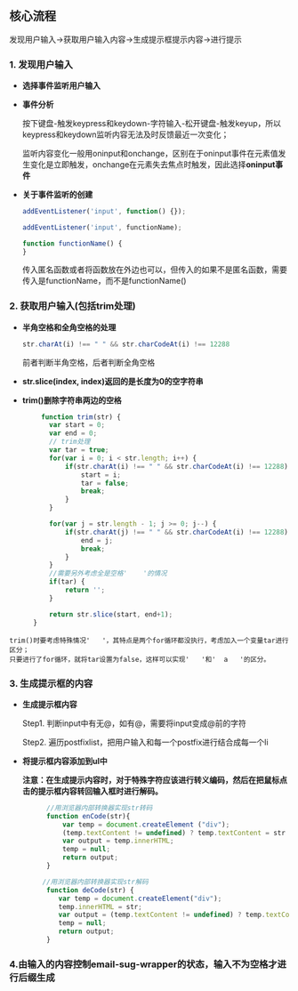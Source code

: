 # 

## 核心流程

发现用户输入->获取用户输入内容->生成提示框提示内容->进行提示

### 1. 发现用户输入

- **选择事件监听用户输入**

- **事件分析**  

  按下键盘-触发keypress和keydown-字符输入-松开键盘-触发keyup，所以keypress和keydown监听内容无法及时反馈最近一次变化；  

  监听内容变化一般用oninput和onchange，区别在于oninput事件在元素值发生变化是立即触发，onchange在元素失去焦点时触发，因此选择**oninput事件**

- **关于事件监听的创建**

  ``` Javascript
  addEventListener('input', function() {});
   ```
   
  ``` Javascript
  addEventListener('input', functionName);
  
  function functionName() {
  }
   ```
  传入匿名函数或者将函数放在外边也可以，但传入的如果不是匿名函数，需要传入是functionName，而不是functionName()
  
### 2. 获取用户输入(包括trim处理)

- **半角空格和全角空格的处理**

  ``` Javascript
  str.charAt(i) !== " " && str.charCodeAt(i) !== 12288
  ```
  
  前者判断半角空格，后者判断全角空格
  
 - **str.slice(index, index)返回的是长度为0的空字符串**
 
 - **trim()删除字符串两边的空格**
 
  ``` Javascript
          function trim(str) {
            var start = 0;
            var end = 0;
            // trim处理
            var tar = true;
            for(var i = 0; i < str.length; i++) {
                if(str.charAt(i) !== " " && str.charCodeAt(i) !== 12288) {
                    start = i;
                    tar = false;
                    break;
                }
            }

            for(var j = str.length - 1; j >= 0; j--) {
                if(str.charAt(j) !== " " && str.charCodeAt(i) !== 12288) {
                    end = j;
                    break;
                }
            }
            //需要另外考虑全是空格'    '的情况
            if(tar) {
                return '';
            }

            return str.slice(start, end+1);
        }  
  ```
  
    trim()时要考虑特殊情况'   '，其特点是两个for循环都没执行，考虑加入一个变量tar进行区分；
    只要进行了for循环，就将tar设置为false，这样可以实现'   '和'  a   '的区分。
    
### 3. 生成提示框的内容

- **生成提示框内容**
  
  Step1. 判断input中有无@，如有@，需要将input变成@前的字符
  
  Step2. 遍历postfixlist，把用户输入和每一个postfix进行结合成每一个li
  

- **将提示框内容添加到ul中**

  **注意：在生成提示内容时，对于特殊字符应该进行转义编码，然后在把鼠标点击的提示框内容转回输入框时进行解码。**
  
  ``` Javascript
        //用浏览器内部转换器实现str转码
        function enCode(str){ 
            var temp = document.createElement ("div");
            (temp.textContent != undefined) ? temp.textContent = str : temp.innerText = str;
            var output = temp.innerHTML;
            temp = null;
            return output;
        }

       //用浏览器内部转换器实现str解码
        function deCode(str) {
           var temp = document.createElement("div");
           temp.innerHTML = str;
           var output = (temp.textContent != undefined) ? temp.textContent : temp.innerText;
           temp = null;
           return output;  
        }
  ```

### 4.由输入的内容控制email-sug-wrapper的状态，输入不为空格才进行后缀生成







 

